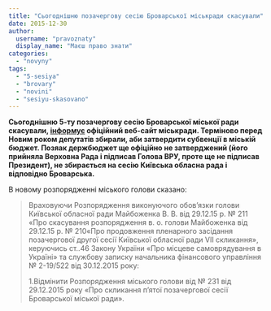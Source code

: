 ```yaml
---
title: "Сьогоднішню позачергову сесію Броварської міськради скасували"
date: 2015-12-30
author: 
  username: "pravoznaty"
  display_name: "Маєш право знати"
categories: 
  - "novyny"
tags: 
  - "5-sesiya"
  - "brovary"
  - "novini"
  - "sesiyu-skasovano"
---
```


**Сьогоднішню 5-ту позачергову сесію Броварської міської ради скасували, [інформує](https://brovary-rada.gov.ua/rozporyadzhennya-m%D1%96skogo-golovi-v%D1%96d-30122015-%E2%84%96-od-pro-v%D1%96dm%D1%96nu-rozporyadzhennya-p%E2%80%99yato%D1%97-pozachergovo%D1%97) офіційний веб-сайт міськради. Терміново перед Новим роком депутатів збирали, аби затвердити субвенції в міській бюджет. Позяак держбюджет ще офіційно не затверджений (його прийняла Верховна Рада і підписав Голова ВРУ, проте ще не підписав Президент), не збирається на сесію Київська обласна рада і відповідно Броварська.**

В новому розпорядженні міського голови сказано:

> Враховуючи Розпорядження виконуючого обов’язки голови Київської обласної ради Майбоженка В. В. від 29.12.15 р. № 211 «Про скасування розпорядження в. о. голови Майбоженка від 29.12.15 р. № 210«Про продовження пленарного засідання позачергової другої сесії Київської обласної ради VII скликання», керуючись ст..46 Закону України «Про місцеве самоврядування в Україні» та службову записку начальника фінансового управління № 2-19/522 від 30.12.2015 року:
> 
> 1.Відмінити Розпорядження міського голови від № 231 від 29.12.2015 року «Про скликання п’ятої позачергової сесії Броварської міської ради».
